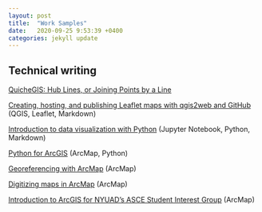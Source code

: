 ```yaml
---
layout: post
title:  "Work Samples"
date:   2020-09-25 9:53:39 +0400
categories: jekyll update
---
```

## Technical writing
[QuicheGIS: Hub Lines, or Joining Points by a Line](https://docs.google.com/document/d/1nYEtuIOaXOVqnW6PT6fgtpwl0Z_FmWTR5RC8oEN75M4/edit?usp=sharing)

[Creating, hosting, and publishing Leaflet maps with qgis2web and GitHub](https://github.com/taylorhixson/WF) (QGIS, Leaflet, Markdown)

[Introduction to data visualization with Python](https://github.com/taylorhixson/introPythonViz/blob/master/introPythonViz.ipynb) (Jupyter Notebook, Python, Markdown)

[Python for ArcGIS](https://taylorhixson.files.wordpress.com/2019/12/python-for-arcgis-instructions.pdf) (ArcMap, Python)

[Georeferencing with ArcMap](https://taylorhixson.files.wordpress.com/2019/12/georeferencing-with-arcmap.pdf) (ArcMap)

[Digitizing maps in ArcMap](https://taylorhixson.files.wordpress.com/2019/12/digitizing-maps-in-arcmap.pdf) (ArcMap)

[Introduction to ArcGIS for NYUAD’s ASCE Student Interest Group](https://taylorhixson.files.wordpress.com/2019/12/introduction-to-gis-arcgis-for-asce-nyuad-sig.pdf) (ArcMap)
